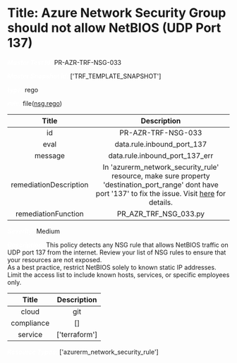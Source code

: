 



# Title: Azure Network Security Group should not allow NetBIOS (UDP Port 137)


***<font color="white">Master Test Id:</font>*** PR-AZR-TRF-NSG-033

***<font color="white">Master Snapshot Id:</font>*** ['TRF_TEMPLATE_SNAPSHOT']

***<font color="white">type:</font>*** rego

***<font color="white">rule:</font>*** file([nsg.rego])  
  
  
  
  

|Title|Description|
| :---: | :---: |
|id|PR-AZR-TRF-NSG-033|
|eval|data.rule.inbound_port_137|
|message|data.rule.inbound_port_137_err|
|remediationDescription|In 'azurerm_network_security_rule' resource, make sure property 'destination_port_range' dont have port '137' to fix the issue. Visit <a href='https://registry.terraform.io/providers/hashicorp/azurerm/latest/docs/resources/network_security_rule#destination_port_range' target='_blank'>here</a> for details.|
|remediationFunction|PR_AZR_TRF_NSG_033.py|


***<font color="white">Severity:</font>*** Medium

***<font color="white">Description:</font>*** This policy detects any NSG rule that allows NetBIOS traffic on UDP port 137 from the internet. Review your list of NSG rules to ensure that your resources are not exposed.<br>As a best practice, restrict NetBIOS solely to known static IP addresses. Limit the access list to include known hosts, services, or specific employees only.  
  
  

|Title|Description|
| :---: | :---: |
|cloud|git|
|compliance|[]|
|service|['terraform']|


***<font color="white">Resource Types:</font>*** ['azurerm_network_security_rule']


[nsg.rego]: https://github.com/prancer-io/prancer-compliance-test/tree/master/azure/terraform/nsg.rego
